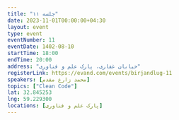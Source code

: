 ```yaml
---
title: "جلسه ۱۱"
date: 2023-11-01T00:00:00+04:30
layout: event
type: event
eventNumber: 11
eventDate: 1402-08-10
startTime: 18:00
endTime: 20:00
address: "خیابان غفاری، پارک علم و فناوری"
registerLink: https://evand.com/events/birjandlug-11
speakers: [محمد زارع مقدم]
topics: ["Clean Code"]
lat: 32.845253
lng: 59.229300
locations: [پارک علم و فناوری]
---
```

